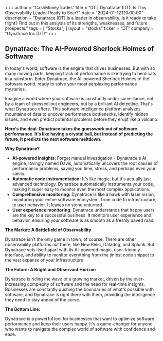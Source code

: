 +++
author = "CashMoneyTrades"
title = "DT |  Dynatrace (DT): Is This Observability Leader Ready to Soar?"
date = "2024-01-12T10:00:00"
description = "Dynatrace (DT) is a leader in observability. Is it ready to take flight? Find out in this analysis of its strengths, weaknesses, and future prospects."
tags = [
"Stocks",
]
layout = "stocks"
ticker = "DT"
company = "Dynatrace Inc (DT)"
+++
        


## Dynatrace: The AI-Powered Sherlock Holmes of Software 

In today's world, software is the engine that drives businesses. But with so many moving parts, keeping track of performance is like trying to herd cats in a rainstorm. Enter Dynatrace, the AI-powered Sherlock Holmes of the software world, ready to solve your most perplexing performance mysteries.

Imagine a world where your software is constantly under surveillance, not by a team of stressed-out engineers, but by a brilliant AI detective. That's what Dynatrace offers. This software intelligence platform analyzes mountains of data to uncover performance bottlenecks, identify hidden issues, and even predict potential problems before they erupt like a volcano. 

**Here's the deal: Dynatrace takes the guesswork out of software performance. It's like having a crystal ball, but instead of predicting the future, it predicts the next software meltdown.**

**Why Dynatrace?**

* **AI-powered insights:** Forget manual investigation - Dynatrace's AI engine, lovingly named Davis, automatically uncovers the root causes of performance problems, saving you time, stress, and perhaps even your sanity. 
* **Automatic code instrumentation:** It's like magic, but it's actually just advanced technology. Dynatrace automatically instruments your code, making it super easy to monitor even the most complex applications.
* **Comprehensive monitoring:** Dynatrace is like a hawk with laser vision, monitoring your entire software ecosystem, from code to infrastructure, to user behavior. It leaves no stone unturned. 
* **User experience monitoring:** Dynatrace understands that happy users are the key to a successful business. It monitors user experience and behavior, ensuring your software is as smooth as a freshly paved road.

**The Market: A Battlefield of Observability**

Dynatrace isn't the only game in town, of course. There are other observability platforms out there, like New Relic, Datadog, and Splunk.  But Dynatrace sets itself apart with its AI-powered magic, user-friendly interface, and ability to monitor everything from the tiniest code snippet to the vast expanse of your infrastructure.

**The Future: A Bright and Observant Horizon**

Dynatrace is riding the wave of a growing market, driven by the ever-increasing complexity of software and the need for real-time insights.  Businesses are constantly pushing the boundaries of what's possible with software, and Dynatrace is right there with them, providing the intelligence they need to stay ahead of the curve.

**The Bottom Line:**

Dynatrace is a powerful tool for businesses that want to optimize software performance and keep their users happy. It's a game-changer for anyone who wants to navigate the complex world of software with confidence and ease. 

        